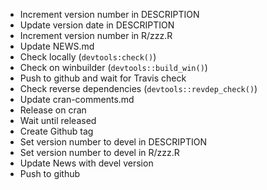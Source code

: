 * Increment version number in DESCRIPTION
* Update version date in DESCRIPTION
* Increment version number in R/zzz.R
* Update NEWS.md
* Check locally (`devtools:check()`)
* Check on winbuilder (`devtools::build_win()`)
* Push to github and wait for Travis check
* Check reverse dependencies (`devtools::revdep_check()`)
* Update cran-comments.md
* Release on cran
* Wait until released
* Create Github tag
* Set version number to devel in DESCRIPTION
* Set version number to devel in R/zzz.R
* Update News with devel version 
* Push to github
